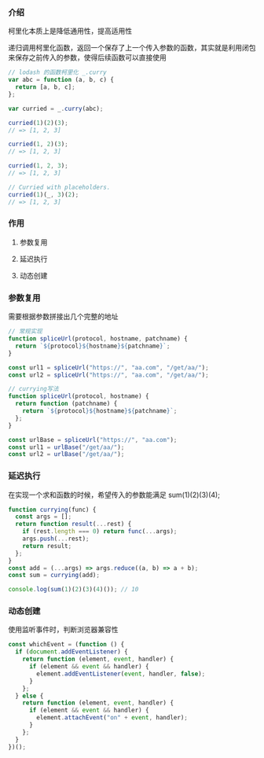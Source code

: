 ### 介绍

柯里化本质上是降低通用性，提高适用性

递归调用柯里化函数，返回一个保存了上一个传入参数的函数，其实就是利用闭包来保存之前传入的参数，使得后续函数可以直接使用

```js
// lodash 的函数柯里化 _.curry
var abc = function (a, b, c) {
  return [a, b, c];
};

var curried = _.curry(abc);

curried(1)(2)(3);
// => [1, 2, 3]

curried(1, 2)(3);
// => [1, 2, 3]

curried(1, 2, 3);
// => [1, 2, 3]

// Curried with placeholders.
curried(1)(_, 3)(2);
// => [1, 2, 3]
```

### 作用

1. 参数复用

2. 延迟执行

3. 动态创建

### 参数复用

需要根据参数拼接出几个完整的地址

```js
// 常规实现
function spliceUrl(protocol, hostname, patchname) {
  return `${protocol}${hostname}${patchname}`;
}

const url1 = spliceUrl("https://", "aa.com", "/get/aa/");
const url2 = spliceUrl("https://", "aa.com", "/get/aa/");
```

```js
// currying写法
function spliceUrl(protocol, hostname) {
  return function (patchname) {
    return `${protocol}${hostname}${patchname}`;
  };
}

const urlBase = spliceUrl("https://", "aa.com");
const url1 = urlBase("/get/aa/");
const url2 = urlBase("/get/aa/");
```

### 延迟执行

在实现一个求和函数的时候，希望传入的参数能满足 sum(1)(2)(3)(4);

```js
function currying(func) {
  const args = [];
  return function result(...rest) {
    if (rest.length === 0) return func(...args);
    args.push(...rest);
    return result;
  };
}
const add = (...args) => args.reduce((a, b) => a + b);
const sum = currying(add);

console.log(sum(1)(2)(3)(4)()); // 10
```

### 动态创建

使用监听事件时，判断浏览器兼容性

```js
const whichEvent = (function () {
  if (document.addEventListener) {
    return function (element, event, handler) {
      if (element && event && handler) {
        element.addEventListener(event, handler, false);
      }
    };
  } else {
    return function (element, event, handler) {
      if (element && event && handler) {
        element.attachEvent("on" + event, handler);
      }
    };
  }
})();
```
